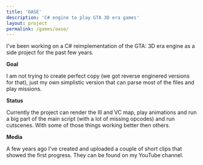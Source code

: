 ```yaml
---
title: 'OASE'
description: 'C# engine to play GTA 3D era games'
layout: project
permalink: /games/oase/
---
```


I've been working on a C# reimplementation of the GTA: 3D era engine as a side project for the past few years.

**Goal**

I am not trying to create perfect copy (we got reverse enginered versions for that), just my own simplistic version that can parse most of the files and play missions.

**Status**

Currently the project can render the III and VC map, play animations and run a big part of the main script (with a lot of missing opcodes) and run cutscenes. With some of those things working better then others.

**Media**

A few years ago I've created and uploaded a couple of short clips that showed the first progress. They can be found on my YouTube channel.
